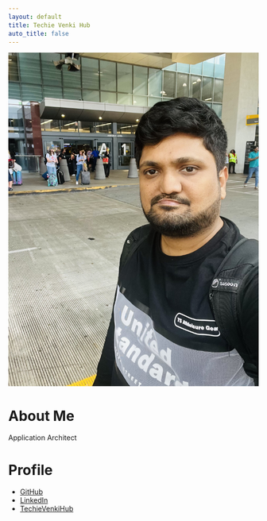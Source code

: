 ```yaml
---
layout: default
title: Techie Venki Hub
auto_title: false
---
```



![Profile Picture](../images/mypic.jpg) 

# About Me
Application Architect


# Profile
- [GitHub](https://github.com/techyvenki/)
- [LinkedIn](https://www.linkedin.com/in/techievenki/)
- [TechieVenkiHub](https://techievenki.github.io/techie-venki-hub)